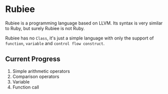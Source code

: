 # Rubiee

Rubiee is a programming language based on LLVM. Its syntax is very similar to Ruby, but surely Rubiee is not Ruby.

Rubiee has no `Class`, it's just a simple language with only the support of `function`, `variable` and `control flow construct`. 

## Current Progress

1. Simple arithmetic operators
2. Comparison operators 
3. Variable
4. Function call 

